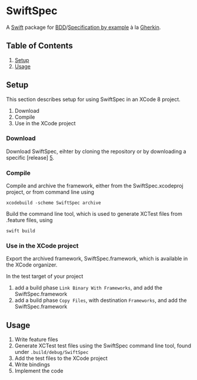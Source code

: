 # SwiftSpec

A [Swift][1] package for [BDD][2]/[Specification by example][3] à la [Gherkin][4]. 

## Table of Contents
1. [Setup](#setup)
2. [Usage](#usage)

## Setup

This section describes setup for using SwiftSpec in an XCode 8 project.

1. Download
2. Compile
3. Use in the XCode project

### Download
Download SwiftSpec, eihter by cloning the repository or by downloading a specific [release] [5].

### Compile

Compile and archive the framework, either from the SwiftSpec.xcodeproj project, or from command line using  

	xcodebuild -scheme SwiftSpec archive

Build the command line tool, which is used to generate XCTest files from .feature files, using

	swift build

### Use in the XCode project

Export the archived framework, SwiftSpec.framework, which is available in the XCode organizer.

In the test target of your project
1. add a build phase `Link Binary With Frameworks`, and add the SwiftSpec.framework
2. add a build phase `Copy Files`, with destination `Frameworks`, and add the SwiftSpec.framework 

## Usage

1. Write feature files
2. Generate XCTest test files using the SwiftSpec command line tool, found under `.build/debug/SwiftSpec`
3. Add the test files to the XCode project
4. Write bindings
5. Implement the code

[1]: http://swift.org/                                         "Swift"
[2]: https://en.wikipedia.org/wiki/Behavior-driven_development "Behaviour Driven Development"
[3]: https://en.wikipedia.org/wiki/Specification_by_example    "Specification by Example"
[4]: https://github.com/cucumber/cucumber/wiki/Gherkin         "Gherkin"
[5]: https://github.com/danwaltin/SwiftSpec/releases           "SwiftSpec Releases"
